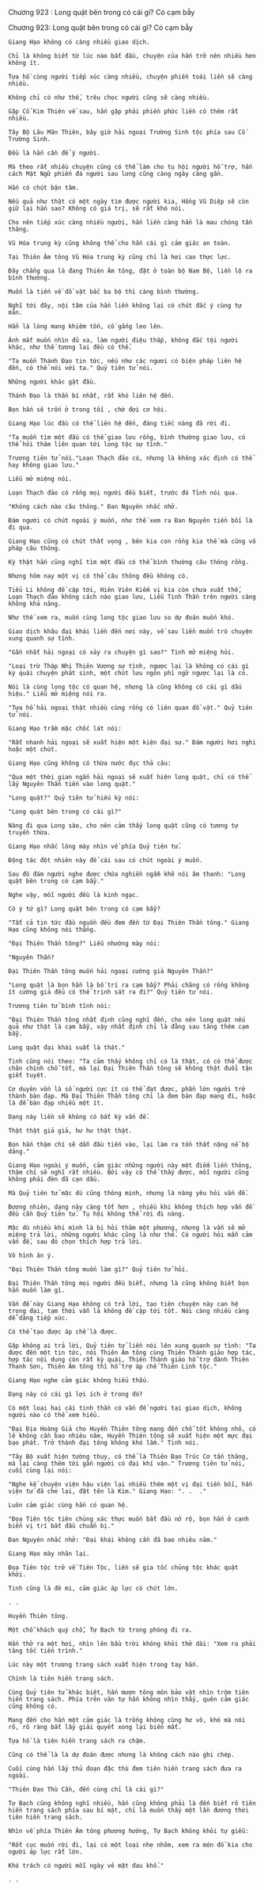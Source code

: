 




Chương 923 : Long quật bên trong có cái gì? Có cạm bẫy


Chương 923: Long quật bên trong có cái gì? Có cạm bẫy

	Giang Hạo không có càng nhiều giao dịch.

	Chỉ là không biết từ lúc nào bắt đầu, chuyện của hắn trở nên nhiều hơn không ít.

	Tựa hồ cùng người tiếp xúc càng nhiều, chuyện phiền toái liền sẽ càng nhiều.

	Không chỉ có như thế, trêu chọc người cũng sẽ càng nhiều.

	Gặp Cổ Kim Thiên về sau, hắn gặp phải phiền phức liền có thêm rất nhiều.

	Tây Bộ Lâu Mãn Thiên, bây giờ hải ngoại Trường Sinh tộc phía sau Cố Trường Sinh.

	Đều là hắn cần để ý người.

	Mà theo rất nhiều chuyện cũng có thể làm cho tụ hội người hỗ trợ, hắn cách Mật Ngữ phiến đá người sau lưng cũng càng ngày càng gần.

	Hắn có chút bận tâm.

	Nếu quả như thật có một ngày tìm được người kia, Hồng Vũ Diệp sẽ còn giữ lại hắn sao? Không có giá trị, sẽ rất khó nói.

	Cho nên tiếp xúc càng nhiều người, hắn liền càng hẳn là mau chóng tấn thăng.

	Vũ Hóa trung kỳ cũng không thể cho hắn cái gì cảm giác an toàn.

	Tại Thiên Âm tông Vũ Hóa trung kỳ cũng chỉ là hơi cao thực lực.

	Đây chẳng qua là đang Thiên Âm tông, đặt ở toàn bộ Nam Bộ, liền lộ ra bình thường.

	Muốn là tiến về đồ vật bắc ba bộ thì càng bình thường.

	Nghĩ tới đây, nội tâm của hắn liền không lại có chút đắc ý cùng tự mãn.

	Hẳn là lòng mang khiêm tốn, cố gắng leo lên.

	Ánh mắt muốn nhìn đủ xa, làm người điệu thấp, không đắc tội người khác, như thế tương lai đều có thể.

	"Ta muốn Thánh Đạo tin tức, nếu như các ngươi có biện pháp liên hệ đến, có thể nói với ta." Quỷ tiên tử nói.

	Những người khác gật đầu.

	Thánh Đạo là thần bí nhất, rất khó liên hệ đến.

	Bọn hắn sẽ trốn ở trong tối , chờ đợi cơ hội.

	Giang Hạo lúc đầu có thể liên hệ đến, đáng tiếc nàng đã rời đi.

	"Ta muốn tìm một đầu có thể giao lưu rồng, bình thường giao lưu, có thể hỏi thăm liên quan tới long tộc sự tình."

	Trương tiên tử nói."Loạn Thạch đảo có, nhưng là không xác định có thể hay không giao lưu."

	Liễu mở miệng nói.

	Loạn Thạch đảo có rồng mọi người đều biết, trước đó Tỉnh nói qua.

	"Không cách nào câu thông." Đan Nguyên nhắc nhở.

	Đám người có chút ngoài ý muốn, như thế xem ra Đan Nguyên tiền bối là đi qua.

	Giang Hạo cũng có chút thất vọng , bên kia con rồng kia thế mà cũng vô pháp câu thông.

	Kỳ thật hắn cũng nghĩ tìm một đầu có thể bình thường câu thông rồng.

	Nhưng hôm nay một vị có thể câu thông đều không có.

	Tiểu Li không đề cập tới, Hiên Viên Kiếm vị kia còn chưa xuất thế, Loạn Thạch đảo không cách nào giao lưu, Liễu Tinh Thần trên người càng không khả năng.

	Như thế xem ra, muốn cùng long tộc giao lưu so dự đoán muốn khó.

	Giao dịch khâu đại khái liền đến nơi này, về sau liền muốn trò chuyện xung quanh sự tình.

	"Gần nhất hải ngoại có xảy ra chuyện gì sao?" Tinh mở miệng hỏi.

	"Loại trừ Thập Nhị Thiên Vương sự tình, ngược lại là không có cái gì kỳ quái chuyện phát sinh, một chút lưu ngôn phỉ ngữ ngược lại là có.

	Nói là cùng long tộc có quan hệ, nhưng là cũng không có cái gì dấu hiệu." Liễu mở miệng nói ra.

	"Tựa hồ hải ngoại thật nhiều cùng rồng có liên quan đồ vật." Quỷ tiên tử nói.

	Giang Hạo trầm mặc chốc lát nói:

	"Rất nhanh hải ngoại sẽ xuất hiện một kiện đại sự." Đám người hơi nghi hoặc một chút.

	Giang Hạo cũng không có thừa nước đục thả câu:

	"Qua một thời gian ngắn hải ngoại sẽ xuất hiện long quật, chỉ có thể lấy Nguyên Thần tiến vào long quật."

	"Long quật?" Quỷ tiên tử hiếu kỳ nói:

	"Long quật bên trong có cái gì?"

	Nàng đi qua Long sào, cho nên cảm thấy long quật cũng có tương tự truyền thừa.

	Giang Hạo nhấc lông mày nhìn về phía Quỷ tiên tử.

	Động tác đột nhiên này để cái sau có chút ngoài ý muốn.

	Sau đó đám người nghe được chứa nghiền ngẫm khẽ nói âm thanh: "Long quật bên trong có cạm bẫy."

	Nghe vậy, mỗi người đều là kinh ngạc.

	Có ý tứ gì? Long quật bên trong có cạm bẫy?

	"Tất cả tin tức đầu nguồn đều đem đến từ Đại Thiên Thần tông." Giang Hạo cũng không nói thẳng.

	"Đại Thiên Thần tông?" Liễu nhướng mày nói:

	"Nguyên Thần?

	Đại Thiên Thần tông muốn hải ngoại cường giả Nguyên Thần?"

	"Long quật là bọn hắn là bố trí ra cạm bẫy? Phải chăng có rồng không ít cường giả đều có thể trinh sát ra đi?" Quỷ tiên tử nói.

	Trương tiên tử bình tĩnh nói:

	"Đại Thiên Thần tông nhất định cũng nghĩ đến, cho nên long quật nếu quả như thật là cạm bẫy, vậy nhất định chỉ là đằng sau tăng thêm cạm bẫy.

	Long quật đại khái suất là thật."

	Tinh cũng nói theo: "Ta cảm thấy không chỉ có là thật, có có thể được chân chính chỗ tốt, mà lại Đại Thiên Thần tông sẽ không thật đuổi tận giết tuyệt.

	Cơ duyên vốn là số người cực ít có thể đạt được, phần lớn người trở thành bàn đạp. Mà Đại Thiên Thần tông chỉ là đem bàn đạp mang đi, hoặc là để bàn đạp nhiều một ít.

	Dạng này liền sẽ không có bất kỳ vấn đề.

	Thật thật giả giả, hư hư thật thật.

	Bọn hắn thậm chí sẽ dẫn đầu tiến vào, lại làm ra tổn thất nặng nề bộ dáng."

	Giang Hạo ngoài ý muốn, cảm giác những người này một điểm liền thông, thậm chí sẽ nghĩ rất nhiều. Bởi vậy có thể thấy được, mỗi người cũng không phải đèn đã cạn dầu.

	Mà Quỷ tiên tử mặc dù cũng thông minh, nhưng là nàng yêu hỏi vấn đề.

	Đương nhiên, dạng này càng tốt hơn , nhiều khi không thích hợp vấn đề đều cần Quỷ tiên tử. Tụ hội không thể rời đi nàng.

	Mặc dù nhiều khi mình là bị hỏi thăm một phương, nhưng là vẫn sẽ mở miệng trả lời, những người khác cũng là như thế. Có người hỏi mẫn cảm vấn đề, sau đó chọn thích hợp trả lời.

	Vô hình ăn ý.

	"Đại Thiên Thần tông muốn làm gì?" Quỷ tiên tử hỏi.

	Đại Thiên Thần tông mọi người đều biết, nhưng là cũng không biết bọn hắn muốn làm gì.

	Vấn đề này Giang Hạo không có trả lời, tạo tiên chuyện này can hệ trọng đại, tạm thời vẫn là không đề cập tới tốt. Nói càng nhiều càng dễ dàng tiếp xúc.

	Có thể tạo được áp chế là được.

	Gặp không ai trả lời, Quỷ tiên tử liền nói lên xung quanh sự tình: "Ta được đến một tin tức, nói Thiên Âm tông cùng Thiên Thánh giáo hợp tác, hợp tác nội dung còn rất kỳ quái, Thiên Thánh giáo hỗ trợ đánh Thiên Thanh Sơn, Thiên Âm tông thì hỗ trợ áp chế Thiên Linh tộc."

	Giang Hạo nghe cảm giác không hiểu thấu.

	Dạng này có cái gì lợi ích ở trong đó?

	Có một loại hai cái tinh thần có vấn đề người tại giao dịch, không người nào có thể xem hiểu.

	"Đại Địa Hoàng Giả cho Huyền Thiên tông mang đến chỗ tốt không nhỏ, có lẽ không cần bao nhiêu năm, Huyền Thiên tông sẽ xuất hiện một mực đại bạo phát. Trở thành đại tông không khó lắm." Tinh nói.

	"Tây Bộ xuất hiện tường thụy, có thể là Thiên Đạo Trúc Cơ tấn thăng, mà lại càng thêm tới gần người có đại khí vận." Trương tiên tử nói, cuối cùng lại nói:

	"Nghe kể chuyện viện hậu viện lại nhiều thêm một vị đại tiền bối, hắn viện tử đã che lại, đặt tên là Kim." Giang Hạo: ". .  ."

	Luôn cảm giác cùng hắn có quan hệ.

	"Đọa Tiên tộc tiên chủng xác thực muốn bắt đầu nở rộ, bọn hắn ở cạnh biển vị trí bắt đầu chuẩn bị."

	Đan Nguyên nhắc nhở: "Đại khái không cần đã bao nhiêu năm."

	Giang Hạo mày nhăn lại.

	Đọa Tiên tộc trở về Tiên Tộc, liền sẽ gia tốc chủng tộc khác quật khởi.

	Tinh cũng là đê mi, cảm giác áp lực có chút lớn.

	. .

	Huyền Thiên tông.

	Một chỗ khách quý chỗ, Tự Bạch từ trong phòng đi ra.

	Hắn thở ra một hơi, nhìn lên bầu trời không khỏi thở dài: "Xem ra phải tăng tốc tiến trình."

	Lúc này một trương trang sách xuất hiện trong tay hắn.

	Chính là tiên hiền trang sách.

	Cùng Quỷ tiên tử khác biệt, hắn mượn tông môn bảo vật nhìn trộm tiên hiền trang sách. Phía trên văn tự hắn không nhìn thấy, quên cảm giác cũng không có.

	Mang đến cho hắn một cảm giác là trống không cùng hư vô, khó mà nói rõ, rõ ràng bắt lấy giải quyết xong lại biến mất.

	Tựa hồ là tiên hiền trang sách ra chậm.

	Cũng có thể là là dự đoán được nhưng là không cách nào ghi chép.

	Cuối cùng hắn lấy thủ đoạn đặc thù đem tiên hiền trang sách đưa ra ngoài.

	"Thiên Đạo Thù Cần, đến cùng chỉ là cái gì?"

	Tự Bạch cũng không nghĩ nhiều, hắn cũng không phải là đến biết rõ tiên hiền trang sách phía sau bí mật, chỉ là muốn thấy một lần đương thời tiên hiền trang sách.

	Nhìn về phía Thiên Âm tông phương hướng, Tự Bạch không khỏi tự giễu:

	"Rốt cục muốn rời đi, lại có một loại nhẹ nhõm, xem ra món đồ kia cho người áp lực rất lớn.

	Khó trách có người mỗi ngày vẻ mặt đau khổ."

	. .




